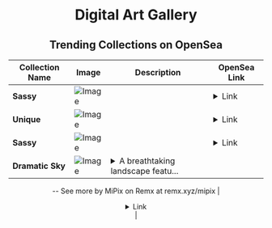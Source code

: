 <div align="center">

# Digital Art Gallery

## Trending Collections on OpenSea

| Collection Name                       | Image                                                                                     | Description                       | OpenSea Link                                                                                          |
|---------------------------------------|-------------------------------------------------------------------------------------------|-----------------------------------|--------------------------------------------------------------------------------------------------------|
| **Sassy** | ![Image](https://i.seadn.io/s/raw/files/85507371115ee25a942f3336bb2bf1fa.jpg?w=500&auto=format?w=200&auto=format) |  | <details><summary>Link</summary>[Sassy](https://opensea.io/collection/sassy-180)</details> |
| **Unique** | ![Image](https://i.seadn.io/s/raw/files/a18e6921b22e8453ff233333ec1a9aa8.jpg?w=500&auto=format?w=200&auto=format) |  | <details><summary>Link</summary>[Unique](https://opensea.io/collection/unique-356)</details> |
| **Sassy** | ![Image](https://i.seadn.io/s/raw/files/85507371115ee25a942f3336bb2bf1fa.jpg?w=500&auto=format?w=200&auto=format) |  | <details><summary>Link</summary>[Sassy](https://opensea.io/collection/sassy-179)</details> |
| **Dramatic Sky** | ![Image](https://i.seadn.io/s/raw/files/c5f1a0e6825de292df7c25471834fab3.jpg?w=500&auto=format?w=200&auto=format) | <details><summary>A breathtaking landscape featu...</summary>A breathtaking landscape featuring a majestic mountain range bathed in warm sunlight against a backdrop of dramatic clouds. The scene evokes a sense of grandeur and serenity.
--
See more by MiPix on Remx at remx.xyz/mipix</details> | <details><summary>Link</summary>[Dramatic Sky](https://opensea.io/collection/dramatic-sky-2)</details> |

</div>